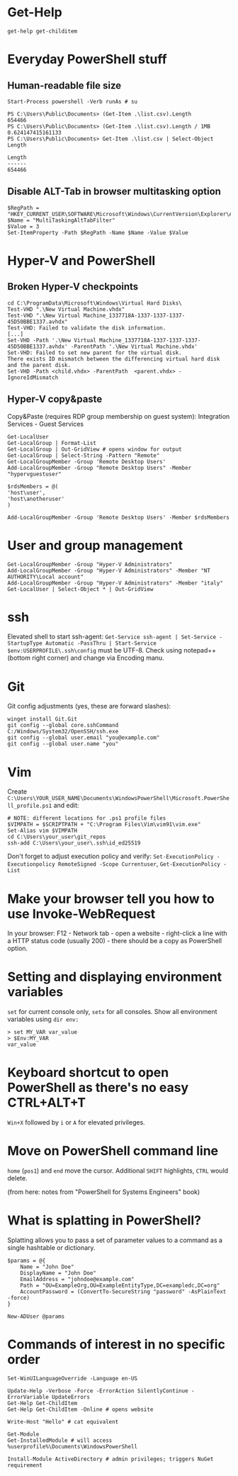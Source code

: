 # Get-Help
`get-help get-childitem`

# Everyday PowerShell stuff
## Human-readable file size
```
Start-Process powershell -Verb runAs # su

PS C:\Users\Public\Documents> (Get-Item .\list.csv).Length
654466
PS C:\Users\Public\Documents> (Get-Item .\list.csv).Length / 1MB
0.624147415161133
PS C:\Users\Public\Documents> Get-Item .\list.csv | Select-Object Length

Length
------
654466
```
## Disable ALT-Tab in browser multitasking option
```
$RegPath = "HKEY_CURRENT_USER\SOFTWARE\Microsoft\Windows\CurrentVersion\Explorer\Advanced"
$Name = "MultiTaskingAltTabFilter"
$Value = 3
Set-ItemProperty -Path $RegPath -Name $Name -Value $Value
```
# Hyper-V and PowerShell

## Broken Hyper-V checkpoints
```
cd C:\ProgramData\Microsoft\Windows\Virtual Hard Disks\
Test-VHD ".\New Virtual Machine.vhdx"
Test-VHD ".\New Virtual Machine_1337718A-1337-1337-1337-45D50BBE1337.avhdx"
Test-VHD: Failed to validate the disk information.
[...]
Set-VHD -Path '.\New Virtual Machine_1337718A-1337-1337-1337-45D50BBE1337.avhdx' -ParentPath '.\New Virtual Machine.vhdx'
Set-VHD: Failed to set new parent for the virtual disk.
There exists ID mismatch between the differencing virtual hard disk and the parent disk.
Set-VHD -Path <child.vhdx> -ParentPath  <parent.vhdx> -IgnoreIdMismatch
```

## Hyper-V copy&paste
Copy&Paste (requires RDP group membership on guest system): Integration Services - Guest Services
```
Get-LocalUser
Get-LocalGroup | Format-List
Get-LocalGroup | Out-GridView # opens window for output
Get-LocalGroup | Select-String -Pattern "Remote"
Get-LocalGroupMember -Group 'Remote Desktop Users'
Add-LocalGroupMember -Group "Remote Desktop Users" -Member "hypervguestuser"

$rdsMembers = @(
'host\user',
'host\anotheruser'
)

Add-LocalGroupMember -Group 'Remote Desktop Users' -Member $rdsMembers
```
# User and group management

```
Get-LocalGroupMember -Group "Hyper-V Administrators"
Add-LocalGroupMember -Group "Hyper-V Administrators" -Member "NT AUTHORITY\Local account"
Add-LocalGroupMember -Group "Hyper-V Administrators" -Member "italy"
Get-LocalUser | Select-Object * | Out-GridView
```


# ssh
Elevated shell to start ssh-agent: `Get-Service ssh-agent | Set-Service -StartupType Automatic -PassThru | Start-Service`
`$env:USERPROFILE\.ssh\config` must be UTF-8. Check using notepad++ (bottom right corner) and change via Encoding manu.

# Git
Git config adjustments (yes, these are forward slashes):
```
winget install Git.Git
git config --global core.sshCommand C:/Windows/System32/OpenSSH/ssh.exe
git config --global user.email "you@example.com"
git config --global user.name "you"
```


# Vim
Create `C:\Users\YOUR_USER_NAME\Documents\WindowsPowerShell\Microsoft.PowerShell_profile.ps1` and edit:
```
# NOTE: different locations for .ps1 profile files
$VIMPATH = $SCRIPTPATH + "C:\Program Files\Vim\vim91\vim.exe"
Set-Alias vim $VIMPATH
cd C:\Users\your_user\git_repos
ssh-add C:\Users\your_user\.ssh\id_ed25519
```
Don't forget to adjust execution policy and verify: `Set-ExecutionPolicy -Executionpolicy RemoteSigned -Scope Currentuser`, `Get-ExecutionPolicy -List`

# Make your browser tell you how to use Invoke-WebRequest
In your browser: F12 - Network tab - open a website - right-click a line with a HTTP status code (usually 200) - there should be a copy as PowerShell option.

# Setting and displaying environment variables
`set` for current console only, `setx` for all consoles. Show all environment variables using `dir env:`
```
> set MY_VAR var_value
> $Env:MY_VAR
var_value
```

# Keyboard shortcut to open PowerShell as there's no easy CTRL+ALT+T
`Win+X` followed by `i` or `A` for elevated privileges.

# Move on PowerShell command line
`home` (`pos1`) and `end` move the cursor. Additional `SHIFT` highlights, `CTRL` would delete.

(from here: notes from "PowerShell for Systems Engineers" book)
# What is splatting in PowerShell?
Splatting allows you to pass a set of parameter values to a command as a single hashtable or dictionary.

```
$params = @{
    Name = "John Doe"
    DisplayName = "John Doe"
    EmailAddress = "johndoe@example.com"
    Path = "OU=ExampleOrg,OU=ExampleEntityType,DC=exampledc,DC=org"
    AccountPassword = (ConvertTo-SecureString "password" -AsPlainText -force)
}

New-ADUser @params
```

# Commands of interest in no specific order
```
Set-WinUILanguageOverride -Language en-US

Update-Help -Verbose -Force -ErrorAction SilentlyContinue -ErrorVariable UpdateErrors
Get-Help Get-ChildItem
Get-Help Get-ChildItem -Online # opens website

Write-Host "Hello" # cat equivalent

Get-Module 
Get-InstalledModule # will access %userprofile%\Documents\WindowsPowerShell

Install-Module ActiveDirectory # admin privileges; triggers NuGet requirement
```

